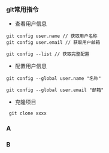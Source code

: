 ### git常用指令

- 查看用户信息
```
git config user.name // 获取用户名称
git config user.email // 获取用户邮箱

git config --list // 获取完整配置
```

- 配置用户信息
```
git config --global user.name "名称" 

git config --global user.email "邮箱"
```

- 克隆项目
```
 git clone xxxx
```

### A

### B
